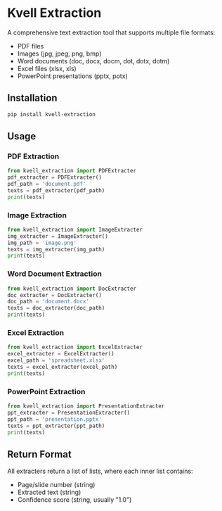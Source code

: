 # Kvell Extraction

A comprehensive text extraction tool that supports multiple file formats:
- PDF files
- Images (jpg, jpeg, png, bmp)
- Word documents (doc, docx, docm, dot, dotx, dotm)
- Excel files (xlsx, xls)
- PowerPoint presentations (pptx, potx)

## Installation

```bash
pip install kvell-extraction
```

## Usage

### PDF Extraction

```python
from kvell_extraction import PDFExtracter
pdf_extracter = PDFExtracter()
pdf_path = 'document.pdf'
texts = pdf_extracter(pdf_path)
print(texts)
```

### Image Extraction

```python
from kvell_extraction import ImageExtracter
img_extracter = ImageExtracter()
img_path = 'image.png'
texts = img_extracter(img_path)
print(texts)
```

### Word Document Extraction

```python
from kvell_extraction import DocExtracter
doc_extracter = DocExtracter()
doc_path = 'document.docx'
texts = doc_extracter(doc_path)
print(texts)
```

### Excel Extraction

```python
from kvell_extraction import ExcelExtracter
excel_extracter = ExcelExtracter()
excel_path = 'spreadsheet.xlsx'
texts = excel_extracter(excel_path)
print(texts)
```

### PowerPoint Extraction

```python
from kvell_extraction import PresentationExtracter
ppt_extracter = PresentationExtracter()
ppt_path = 'presentation.pptx'
texts = ppt_extracter(ppt_path)
print(texts)
```

## Return Format

All extracters return a list of lists, where each inner list contains:
- Page/slide number (string)
- Extracted text (string)
- Confidence score (string, usually "1.0")
